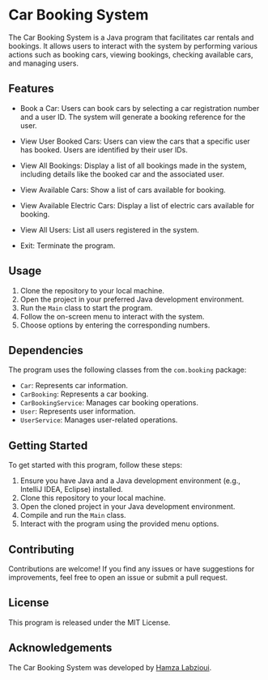 # Car Booking System

The Car Booking System is a Java program that facilitates car rentals and bookings. It allows users to interact with the system by performing various actions such as booking cars, viewing bookings, checking available cars, and managing users.


## Features

- Book a Car: Users can book cars by selecting a car registration number and a user ID. The system will generate a booking reference for the user.

- View User Booked Cars: Users can view the cars that a specific user has booked. Users are identified by their user IDs.

- View All Bookings: Display a list of all bookings made in the system, including details like the booked car and the associated user.

- View Available Cars: Show a list of cars available for booking.

- View Available Electric Cars: Display a list of electric cars available for booking.

- View All Users: List all users registered in the system.

- Exit: Terminate the program.


## Usage

1. Clone the repository to your local machine.
2. Open the project in your preferred Java development environment.
3. Run the `Main` class to start the program.
4. Follow the on-screen menu to interact with the system.
5. Choose options by entering the corresponding numbers.


## Dependencies

The program uses the following classes from the `com.booking` package:

- `Car`: Represents car information.
- `CarBooking`: Represents a car booking.
- `CarBookingService`: Manages car booking operations.
- `User`: Represents user information.
- `UserService`: Manages user-related operations.


## Getting Started
To get started with this program, follow these steps:

1. Ensure you have Java and a Java development environment (e.g., IntelliJ IDEA, Eclipse) installed.
2. Clone this repository to your local machine.
3. Open the cloned project in your Java development environment.
4. Compile and run the `Main` class.
5. Interact with the program using the provided menu options.


## Contributing
Contributions are welcome! If you find any issues or have suggestions for improvements, feel free to open an issue or submit a pull request.

## License
This program is released under the MIT License. 

## Acknowledgements
The Car Booking System was developed by [Hamza Labzioui](https://www.hamza-labzioui.com).
